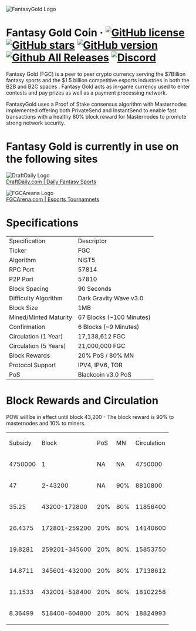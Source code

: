 ![FantasyGold Logo](http://tinyimg.io/i/ktCglUb.png)

Fantasy Gold Coin &middot;
[![GitHub license](https://img.shields.io/github/license/FantasyGold/FantasyGold-Core.svg)](https://github.com/FantasyGold/FantasyGold-Core/blob/master/COPYING) [![GitHub stars](https://img.shields.io/github/stars/FantasyGold/FantasyGold-Core.svg)](https://github.com/FantasyGold/FantasyGold-Core/stargazers) [![GitHub version](https://badge.fury.io/gh/FantasyGold%2FFantasyGold-Core.svg)](https://badge.fury.io/gh/FantasyGold%2FFantasyGold-Core) [![Github All Releases](https://img.shields.io/github/downloads/FantasyGold/FantasyGold-Core/total.svg)]() [![Discord](https://img.shields.io/discord/374271866308919296.svg)](https://discord.gg/bXDdgnP)
=====

Fantasy Gold (FGC) is a peer to peer crypto currency serving the $7Billion fantasy sports and the $1.5 billion competitive esports industries in both the B2B and B2C spaces . Fantasy Gold acts as in-game currency used to enter contests and pay prizes as well as a payment processing network. 

FantasyGold uses a Proof of Stake consensus algorithm with Masternodes implemented offering both PrivateSend and InstantSend to enable fast transactions with a healthy 80% block reward for Masternodes to promote strong network security.

Fantasy Gold is currently in use on the following sites
=====
![DraftDaily Logo](http://tinyimg.io/i/l7IPGdO.png)<br>
[DraftDaily.com | Daily Fantasy Sports](https://draftdaily.com)

![FGCAreana Logo](http://tinyimg.io/i/wGMGExY.png)<br>
[FGCArena.com | Esports Tournamnets  ](https://fgcarena.com)



# Specifications
<table>
   <tbody>
      <tr>
         <td>
            Specification
         </td>
         <td>
            Descriptor
         </td>
      </tr>
      <tr>
         <td>
            Ticker
         </td>
         <td>
            FGC
         </td>
      </tr>
      <tr>
         <td>
            Algorithm
         </td>
         <td>
            NIST5
         </td>
      </tr>
      <tr>
         <td>
            RPC Port
         </td>
         <td>
            57814
         </td>
      </tr>
      <tr>
         <td>
            P2P Port
         </td>
         <td>
            57810
         </td>
      </tr>
      <tr>
         <td>
            Block Spacing
         </td>
         <td>
            90 Seconds
         </td>
      </tr>
      <tr>
         <td>
            Difficulty Algorithm
         </td>
         <td>
            Dark Gravity Wave v3.0
         </td>
      </tr>
      <tr>
         <td>
            Block Size
         </td>
         <td>
            1MB
         </td>
      </tr>
      <tr>
         <td>
            Mined/Minted Maturity
         </td>
         <td>
            67 Blocks (~100 Minutes)
         </td>
      </tr>
      <tr>
         <td>
            Confirmation
         </td>
         <td>
            6 Blocks (~9 Minutes)
         </td>
      </tr>
      <tr>
         <td>
            Circulation (1 Year)
         </td>
         <td>
            17,138,612 FGC
         </td>
      </tr>
      <tr>
         <td>
            Circulation (5 Years)
         </td>
         <td>
            21,000,000 FGC
         </td>
               </tr>
      <tr>
         <td>
            Block Rewards
         </td>
         <td>
            20% PoS / 80% MN
         </td>
      </tr>
      <tr>
         <td>
            Protocol Support
         </td>
         <td>
            IPV4, IPV6, TOR
         </td>
      </tr>
      <tr>
         <td>
            PoS
         </td>
         <td>
            Blackcoin v3.0 PoS
         </td>
      </tr>
   </tbody>
</table>

# Block Rewards and Circulation 

POW will be in effect until block 43,200 - The block reward is 90% to masternodes and 10% to miners. 

<table>
   <tbody>
      <tr>
         <td>
            <p>Subsidy</p>
         </td>
         <td>
            <p>Block</p>
         </td>
         <td>
            <p>PoS</p>
         </td>
         <td>
            <p>MN</p>
         </td>
         <td>
            <p>Circulation</p>
         </td>
      </tr>
      <tr>
         <td>
            <p>4750000</p>
         </td>
         <td>
            <p>1</p>
         </td>
         <td>
            <p>NA</p>
         </td>
         <td>
            <p>NA</p>
         </td>
         <td>
            <p>4750000</p>
         </td>
      </tr>
      <tr>
         <td>
            <p>47</p>
         </td>
         <td>
            <p>2-43200</p>
         </td>
         <td>
            <p>NA</p>
         </td>
         <td>
            <p>90%</p>
         </td>
         <td>
            <p>8810800</p>
         </td>
      </tr>
      <tr>
         <td>
            <p>35.25</p>
         </td>
         <td>
            <p>43200-172800</p>
         </td>
         <td>
            <p>20%</p>
         </td>
         <td>
            <p>80%</p>
         </td>
         <td>
            <p>11856400</p>
         </td>
      </tr>
      <tr>
         <td>
            <p>26.4375</p>
         </td>
         <td>
            <p>172801-259200</p>
         </td>
         <td>
            <p>20%</p>
         </td>
         <td>
            <p>80%</p>
         </td>
         <td>
            <p>14140600</p>
         </td>
      </tr>
      <tr>
         <td>
            <p>19.8281</p>
         </td>
         <td>
            <p>259201-345600</p>
         </td>
         <td>
            <p>20%</p>
         </td>
         <td>
            <p>80%</p>
         </td>
         <td>
            <p>15853750</p>
         </td>
      </tr>
      <tr>
         <td>
            <p>14.8711</p>
         </td>
         <td>
            <p>345601-432000</p>
         </td>
         <td>
            <p>20%</p>
         </td>
         <td>
            <p>80%</p>
         </td>
         <td>
            <p>17138612</p>
         </td>
      </tr>
      <tr>
         <td>
            <p>11.1533</p>
         </td>
         <td>
            <p>432001-518400</p>
         </td>
         <td>
            <p>20%</p>
         </td>
         <td>
            <p>80%</p>
         </td>
         <td>
            <p>18102258</p>
         </td>
      </tr>
      <tr>
         <td>
            <p>8.36499</p>
         </td>
         <td>
            <p>518400-604800</p>
         </td>
         <td>
            <p>20%</p>
         </td>
         <td>
            <p>80%</p>
         </td>
         <td>
            <p>18824993</p>
         </td>
      </tr>
   </tbody>
</table>
